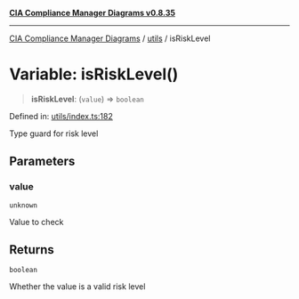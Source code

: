 [**CIA Compliance Manager Diagrams v0.8.35**](../../README.md)

***

[CIA Compliance Manager Diagrams](../../modules.md) / [utils](../README.md) / isRiskLevel

# Variable: isRiskLevel()

> **isRiskLevel**: (`value`) => `boolean`

Defined in: [utils/index.ts:182](https://github.com/Hack23/cia-compliance-manager/blob/b297770fc62abf558e2711cd029bbbe74e6c5cfb/src/utils/index.ts#L182)

Type guard for risk level

## Parameters

### value

`unknown`

Value to check

## Returns

`boolean`

Whether the value is a valid risk level
